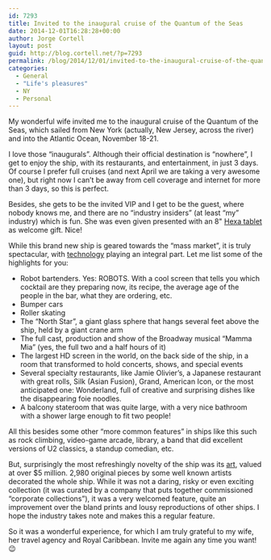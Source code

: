 ```yaml
---
id: 7293
title: Invited to the inaugural cruise of the Quantum of the Seas
date: 2014-12-01T16:28:28+00:00
author: Jorge Cortell
layout: post
guid: http://blog.cortell.net/?p=7293
permalink: /blog/2014/12/01/invited-to-the-inaugural-cruise-of-the-quantum-of-the-seas/
categories:
  - General
  - "Life's pleasures"
  - NY
  - Personal
---
```

My wonderful wife invited me to the inaugural cruise of the Quantum of the Seas, which sailed from New York (actually, New Jersey, across the river) and into the Atlantic Ocean, November 18-21.

I love those “inaugurals”. Although their official destination is “nowhere”, I get to enjoy the ship, with its restaurants, and entertainment, in just 3 days. Of course I prefer full cruises (and next April we are taking a very awesome one), but right now I can’t be away from cell coverage and internet for more than 3 days, so this is perfect.

Besides, she gets to be the invited VIP and I get to be the guest, where nobody knows me, and there are no “industry insiders” (at least “my” industry) which is fun. She was even given presented with an 8" <a title="http://hexaelectronics.com/product/hexa-blue-10-windows-tablet/" href="http://hexaelectronics.com/product/hexa-blue-10-windows-tablet/" target="_blank">Hexa tablet</a> as welcome gift. Nice!

While this brand new ship is geared towards the “mass market”, it is truly spectacular, with <a title="http://www.royalcaribbean.com/quantumoftheseas/technology/smart-experiences/" href="http://www.royalcaribbean.com/quantumoftheseas/technology/smart-experiences/" target="_blank">technology</a> playing an integral part. Let me list some of the highlights for you:

  * Robot bartenders. Yes: ROBOTS. With a cool screen that tells you which cocktail are they preparing now, its recipe, the average age of the people in the bar, what they are ordering, etc.
  * Bumper cars
  * Roller skating
  * The “North Star”, a giant glass sphere that hangs several feet above the ship, held by a giant crane arm
  * The full cast, production and show of the Broadway musical “Mamma Mia” (yes, the full two and a half hours of it)
  * The largest HD screen in the world, on the back side of the ship, in a room that transformed to hold concerts, shows, and special events
  * Several specialty restaurants, like Jamie Olivier’s, a Japanese restaurant with great rolls, Silk (Asian Fusion), Grand, American Icon, or the most anticipated one: Wonderland, full of creative and surprising dishes like the disappearing foie noodles.
  * A balcony stateroom that was quite large, with a very nice bathroom with a shower large enough to fit two people!

All this besides some other “more common features” in ships like this such as rock climbing, video-game arcade, library, a band that did excellent versions of U2 classics, a standup comedian, etc.

But, surprisingly the most refreshingly novelty of the ship was its <a title="http://www.royalcaribbean.com/connect/quantum-of-the-seas-art-collection-a-deep-dive/" href="http://www.royalcaribbean.com/connect/quantum-of-the-seas-art-collection-a-deep-dive/" target="_blank">art</a>, valued at over $5 million. 2,980 original pieces by some well known artists decorated the whole ship. While it was not a daring, risky or even exciting collection (it was curated by a company that puts together commissioned “corporate collections”), it was a very welcomed feature, quite an improvement over the bland prints and lousy reproductions of other ships. I hope the industry takes note and makes this a regular feature.

So it was a wonderful experience, for which I am truly grateful to my wife, her travel agency and Royal Caribbean. Invite me again any time you want! 😉